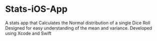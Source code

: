 # Stats-iOS-App
A stats app that Calculates the Normal distribution of a single Dice Roll
Designed for easy understanding of the mean and variance. 
Developed using Xcode and Swift 
